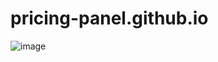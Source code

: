 # pricing-panel.github.io
![image](https://github.com/dparmar04/pricing-panel.github.io/assets/116805076/4b3d9288-a14e-4367-b6f9-4e6829fa068f)
